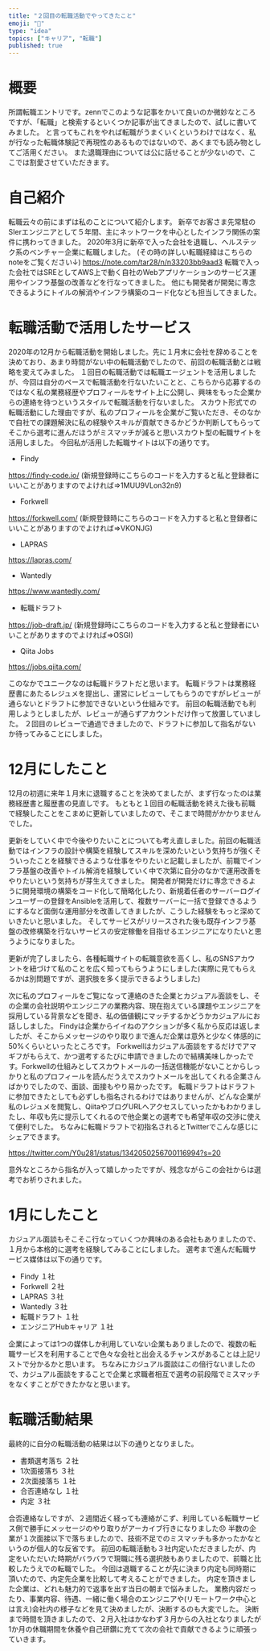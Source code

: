 ```yaml
---
title: "２回目の転職活動でやってきたこと"
emoji: "🐁"
type: "idea"
topics: ["キャリア", "転職"]
published: true
---
```


# 概要
所謂転職エントリです。zennでこのような記事をかいて良いのか微妙なところですが、「転職」と検索するといくつか記事が出てきましたので、試しに書いてみました。
と言ってもこれをやれば転職がうまくいくというわけではなく、私が行なった転職体験記で再現性のあるものではないので、あくまでも読み物としてご活用ください。
また退職理由については公に話せることが少ないので、ここでは割愛させていただきます。
# 自己紹介
転職云々の前にまずは私のことについて紹介します。
新卒でお客さま先常駐のSIerエンジニアとして５年間、主にネットワークを中心としたインフラ関係の案件に携わってきました。
2020年3月に新卒で入った会社を退職し、ヘルステック系のベンチャー企業に転職しました。
(その時の詳しい転職経緯はこちらのnoteをご覧ください↓)
https://note.com/tar28/n/n33203bb9aad3
転職で入った会社ではSREとしてAWS上で動く自社のWebアプリケーションのサービス運用やインフラ基盤の改善などを行なってきました。
他にも開発者が開発に専念できるようにトイルの解消やインフラ構築のコード化なども担当してきました。
# 転職活動で活用したサービス
2020年の12月から転職活動を開始しました。先に１月末に会社を辞めることを決めており、あまり時間がない中の転職活動でしたので、前回の転職活動とは戦略を変えてみました。
１回目の転職活動では転職エージェントを活用しましたが、今回は自分のペースで転職活動を行ないたいことと、こちらから応募するのではなく私の業務経歴やプロフィールをサイト上に公開し、興味をもった企業からの連絡を待つというスタイルで転職活動を行ないました。
スカウト形式での転職活動にした理由ですが、私のプロフィールを企業がご覧いただき、そのなかで自社での課題解決に私の経験やスキルが貢献できるかどうか判断してもらってそこから選考に進んだほうがミスマッチが減ると思いスカウト型の転職サイトを活用しました。
今回私が活用した転職サイトは以下の通りです。

- Findy

https://findy-code.io/
(新規登録時にこちらのコードを入力すると私と登録者にいいことがありますのでよければ⇒1MUU9VLon32n9)

- Forkwell

https://forkwell.com/
(新規登録時にこちらのコードを入力すると私と登録者にいいことがありますのでよければ⇒VKONJG)

- LAPRAS

https://lapras.com/

- Wantedly

https://www.wantedly.com/

- 転職ドラフト

https://job-draft.jp/
(新規登録時にこちらのコードを入力すると私と登録者にいいことがありますのでよければ⇒OSGI)

- Qiita Jobs

https://jobs.qiita.com/


このなかでユニークなのは転職ドラフトだと思います。
転職ドラフトは業務経歴書にあたるレジュメを提出し、運営にレビューしてもらうのですがレビューが通らないとドラフトに参加できないという仕組みです。
前回の転職活動でも利用しようとしましたが、レビューが通らずアカウントだけ作って放置していました。
２回目のレビューで通過できましたので、ドラフトに参加して指名がないか待ってみることにしました。

# 12月にしたこと
12月の初週に来年１月末に退職することを決めてましたが、まず行なったのは業務経歴書と履歴書の見直しです。
もともと１回目の転職活動を終えた後も前職で経験したことをこまめに更新していましたので、そこまで時間がかかりませんでした。

更新をしていく中で今後やりたいことについても考え直しました。前回の転職活動ではインフラの設計や構築を経験してスキルを深めたいという気持ちが強くそういったことを経験できるような仕事をやりたいと記載しましたが、前職でインフラ基盤の改善やトイル解消を経験していく中で次第に自分のなかで運用改善をやりたいという気持ちが芽生えてきました。
開発者が開発だけに専念できるように開発環境の構築をコード化して簡略化したり、新規着任者のサーバーログインユーザーの登録をAnsibleを活用して、複数サーバーに一括で登録できるようにするなど面倒な運用部分を改善してきましたが、こうした経験をもっと深めていきたいと思いました。
そしてサービスがリリースされた後も既存インフラ基盤の改修構築を行ないサービスの安定稼働を目指せるエンジニアになりたいと思うようになりました。

更新が完了しましたら、各種転職サイトの転職意欲を高くし、私のSNSアカウントを紐づけて私のことを広く知ってもらうようにしました(実際に見てもらえるかは別問題ですが、選択肢を多く提示できるようしました)

次に私のプロフィールをご覧になって連絡のきた企業とカジュアル面談をし、その企業の会社説明やエンジニアの業務内容、現在抱えている課題やエンジニアを採用している背景などを聞き、私の価値観にマッチするかどうかカジュアルにお話ししました。
Findyは企業からイイねのアクションが多く私から反応は返しましたが、そこからメッセージのやり取りまで進んだ企業は意外と少なく体感的に50%くらいといったところです。
Forkwellはカジュアル面談をするだけでアマギフがもらえて、かつ選考するたびに申請できましたので結構美味しかったです。Forkwellの仕組みとしてスカウトメールの一括送信機能がないことからしっかりと私のプロフィールを読んだうえでスカウトメールを出してくれる企業さんばかりでしたので、面談、面接もやり易かったです。
転職ドラフトはドラフトに参加できたとしても必ずしも指名されるわけではありませんが、どんな企業が私のレジュメを閲覧し、QiitaやブログURLへアクセスしていったかもわかりましたし、年収も先に提示してくれるので他企業との選考でも希望年収の交渉に使えて便利でした。
ちなみに転職ドラフトで初指名されるとTwitterでこんな感じにシェアできます。

https://twitter.com/Y0u281/status/1342050256700116994?s=20

意外なところから指名が入って嬉しかったですが、残念ながらこの会社からは選考でお祈りされました。
# 1月にしたこと
カジュアル面談もそこそこ行なっていくつか興味のある会社もありましたので、１月から本格的に選考を経験してみることにしました。
選考まで進んだ転職サービス媒体は以下の通りです。

- Findy １社
- Forkwell ２社
- LAPRAS ３社
- Wantedly ３社
- 転職ドラフト １社
- エンジニアHubキャリア １社

企業によっては1つの媒体しか利用していない企業もありましたので、複数の転職サービスを利用することで色々な会社と出会えるチャンスがあることは上記リストで分かるかと思います。
ちなみにカジュアル面談はこの倍行ないましたので、カジュアル面談をすることで企業と求職者相互で選考の前段階でミスマッチをなくすことができたかなと思います。

# 転職活動結果
最終的に自分の転職活動の結果は以下の通りとなりました。

- 書類選考落ち  ２社
- 1次面接落ち   ３社
- 2次面接落ち   １社
- 合否連絡なし  １社
- 内定         ３社

合否連絡なしですが、２週間近く経っても連絡がこず、利用している転職サービス側で勝手にメッセージのやり取りがアーカイブ行きになりました😞
半数の企業が１次面接以下で落ちましたので、技術不足でのミスマッチも多かったかなというのが個人的な反省です。
前回の転職活動も３社内定いただきましたが、内定をいただいた時期がバラバラで現職に残る選択肢もありましたので、前職と比較したうえでの転職でした。
今回は退職することが先に決まり内定も同時期に頂いたので、内定先企業を比較して考えることができました。
内定を頂きました企業は、どれも魅力的で返事を出す当日の朝まで悩みました。
業務内容だったり、事業内容、待遇、一緒に働く場合のエンジニアや(リモートワーク中心とは言え)会社内の様子などを見て決めましたが、決断するのも大変でした。
決断まで時間を頂きましたので、２月入社はかなわず３月からの入社となりましたが1か月の休職期間を休養や自己研鑽に充てて次の会社で貢献できるように頑張っていきます。